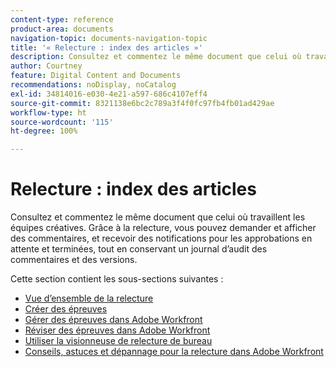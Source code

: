 ```yaml
---
content-type: reference
product-area: documents
navigation-topic: documents-navigation-topic
title: '« Relecture : index des articles »'
description: Consultez et commentez le même document que celui où travaillent les équipes créatives. Avec la relecture Workfront, vous pouvez demander et afficher des commentaires, et recevoir des notifications pour les approbations en attente et terminées, tout en conservant un journal d’audit des commentaires et des versions.
author: Courtney
feature: Digital Content and Documents
recommendations: noDisplay, noCatalog
exl-id: 34814016-e030-4e21-a597-686c4107eff4
source-git-commit: 8321138e6bc2c789a3f4f0fc97fb4fb01ad429ae
workflow-type: ht
source-wordcount: '115'
ht-degree: 100%

---
```


# Relecture : index des articles

<!-- Audited: 12/2023 -->

Consultez et commentez le même document que celui où travaillent les équipes créatives. Grâce à la relecture, vous pouvez demander et afficher des commentaires, et recevoir des notifications pour les approbations en attente et terminées, tout en conservant un journal d’audit des commentaires et des versions.

Cette section contient les sous-sections suivantes :

* [Vue d’ensemble de la relecture](../../review-and-approve-work/proofing/proofing-overview/proofing-basics.md)
* [Créer des épreuves](../../review-and-approve-work/proofing/creating-proofs-within-workfront/create-proofs-in-wf.md)
* [Gérer des épreuves dans Adobe Workfront](../../review-and-approve-work/proofing/managing-proofs-within-workfront/manage-proofs-in-wf.md)
* [Réviser des épreuves dans Adobe Workfront](../../review-and-approve-work/proofing/reviewing-proofs-within-workfront/review-proofs-in-wf.md)
* [Utiliser la visionneuse de relecture de bureau](/help/quicksilver/review-and-approve-work/proofing/use-the-desktop-proofing-viewer/use-desktop-proofing-viewer.md)
* [Conseils, astuces et dépannage pour la relecture dans Adobe Workfront](../../review-and-approve-work/proofing/tips-tricks-and-troubleshooting/tips-tricks-troubleshooting-proofing.md)
